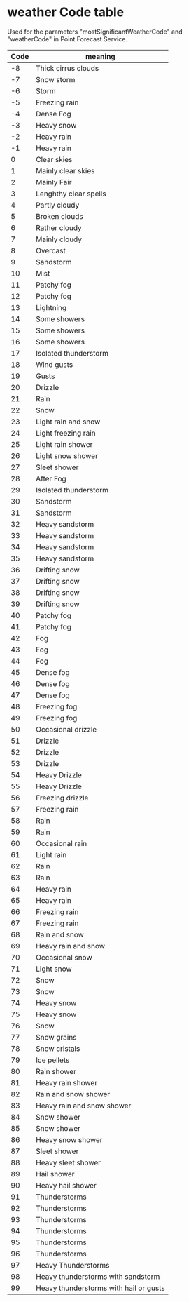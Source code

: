 
weather Code table 
===================

Used for the parameters "mostSignificantWeatherCode" and "weatherCode" in Point Forecast Service.

Code | meaning
-|-
-8	|	Thick cirrus clouds
-7	|	Snow storm
-6	|	Storm
-5	|	Freezing rain
-4	|	Dense Fog
-3	|	Heavy snow
-2	|	Heavy rain
-1	|	Heavy rain
0	|	Clear skies
1	|	Mainly clear skies
2	|	Mainly Fair
3	|	Lenghthy clear spells
4	|	Partly cloudy
5	|	Broken clouds
6	|	Rather cloudy
7	|	Mainly cloudy
8	|	Overcast
9	|	Sandstorm
10	|	Mist
11	|	Patchy fog
12	|	Patchy fog
13	|	Lightning
14	|	Some showers
15	|	Some showers
16	|	Some showers
17	|	Isolated thunderstorm
18	|	Wind gusts
19	|	Gusts
20	|	Drizzle
21	|	Rain
22	|	Snow
23	|	Light rain and snow
24	|	Light freezing rain
25	|	Light rain shower
26	|	Light snow shower
27	|	Sleet shower
28	|	After Fog
29	|	Isolated thunderstorm
30	|	Sandstorm
31	|	Sandstorm
32	|	Heavy sandstorm
33	|	Heavy sandstorm
34	|	Heavy sandstorm
35	|	Heavy sandstorm
36	|	Drifting snow
37	|	Drifting snow
38	|	Drifting snow
39	|	Drifting snow
40	|	Patchy fog
41	|	Patchy fog
42	|	Fog
43	|	Fog
44	|	Fog
45	|	Dense fog
46	|	Dense fog
47	|	Dense fog
48	|	Freezing fog
49	|	Freezing fog
50	|	Occasional drizzle
51	|	Drizzle
52	|	Drizzle
53	|	Drizzle
54	|	Heavy Drizzle
55	|	Heavy Drizzle
56	|	Freezing drizzle
57	|	Freezing rain
58	|	Rain
59	|	Rain
60	|	Occasional rain
61	|	Light rain
62	|	Rain
63	|	Rain
64	|	Heavy rain
65	|	Heavy rain
66	|	Freezing rain
67	|	Freezing rain
68	|	Rain and snow
69	|	Heavy rain and snow
70	|	Occasional snow
71	|	Light snow
72	|	Snow
73	|	Snow
74	|	Heavy snow
75	|	Heavy snow
76	|	Snow
77	|	Snow grains
78	|	Snow cristals
79	|	Ice pellets
80	|	Rain shower
81	|	Heavy rain shower
82	|	Rain and snow shower
83	|	Heavy rain and snow shower
84	|	Snow shower
85	|	Snow shower
86	|	Heavy snow shower
87	|	Sleet shower
88	|	Heavy sleet shower
89	|	Hail shower
90	|	Heavy hail shower
91	|	Thunderstorms
92	|	Thunderstorms
93	|	Thunderstorms
94	|	Thunderstorms
95	|	Thunderstorms
96	|	Thunderstorms
97	|	Heavy Thunderstorms
98	|	Heavy thunderstorms with sandstorm
99	|	Heavy thunderstorms with hail or gusts
